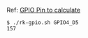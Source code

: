 
Ref: [GPIO Pin to calculate](https://wiki.t-firefly.com/zh_CN/ROC-RK3566-PC/driver_gpio.html#gpio-yin-jiao-ji-suan)

```
$ ./rk-gpio.sh GPIO4_D5
157
```
